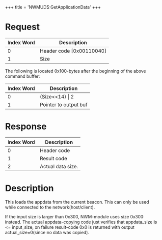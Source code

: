 +++
title = 'NWMUDS:GetApplicationData'
+++

# Request

| Index Word | Description                |
|------------|----------------------------|
| 0          | Header code \[0x00110040\] |
| 1          | Size                       |

The following is located 0x100-bytes after the beginning of the above
command buffer:

| Index Word | Description           |
|------------|-----------------------|
| 0          | (Size\<\<14) \| 2     |
| 1          | Pointer to output buf |

# Response

| Index Word | Description       |
|------------|-------------------|
| 0          | Header code       |
| 1          | Result code       |
| 2          | Actual data size. |

# Description

This loads the appdata from the current beacon. This can only be used
while connected to the network(host/client).

If the input size is larger than 0x300, NWM-module uses size 0x300
instead. The actual appdata-copying code just verifies that appdata_size
is \<= input_size, on failure result-code 0x0 is returned with output
actual_size=0(since no data was copied).
